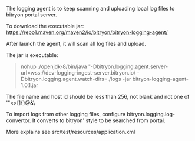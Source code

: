 The logging agent is to keep scanning and uploading local log files to bitryon portal server.

To download the executable jar: https://repo1.maven.org/maven2/io/bitryon/bitryon-logging-agent/

After launch the agent, it will scan all log files and upload.

The jar is executable: 
> nohup ./openjdk-8/bin/java "-Dbitryon.logging.agent.server-url=wss://dev-logging-ingest-server.bitryon.io/ -Dbitryon.logging.agent.watch-dirs=./logs -jar bitryon-logging-agent-1.0.1.jar

The file name and host id should be less than 256, not blank and not one of '"<>[]{}@&\

To import logs from other logging files, configure bitryon.logging.log-convertor. It converts to bitryon' style to be searched from portal.

More explains see src/test/resources/application.xml
